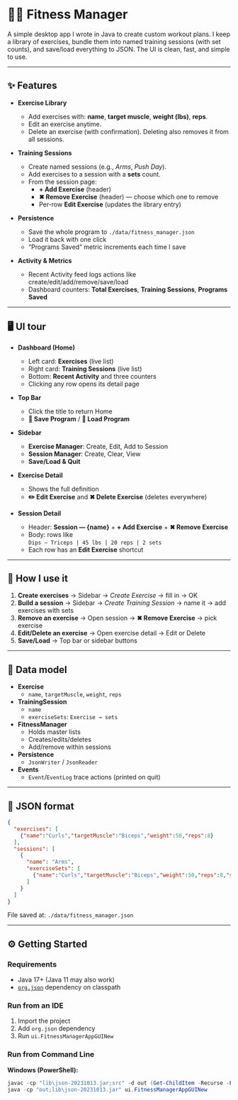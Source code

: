 # 🏋️‍♂️ Fitness Manager

A simple desktop app I wrote in Java to create custom workout plans. I keep a library of exercises, bundle them into named training sessions (with set counts), and save/load everything to JSON. The UI is clean, fast, and simple to use.

---

## ✨ Features

- **Exercise Library**
  - Add exercises with: **name**, **target muscle**, **weight (lbs)**, **reps**.
  - Edit an exercise anytime.
  - Delete an exercise (with confirmation). Deleting also removes it from all sessions.

- **Training Sessions**
  - Create named sessions (e.g., *Arms*, *Push Day*).
  - Add exercises to a session with a **sets** count.
  - From the session page:
    - **+ Add Exercise** (header)
    - **✖ Remove Exercise** (header) — choose which one to remove
    - Per-row **Edit Exercise** (updates the library entry)

- **Persistence**
  - Save the whole program to `./data/fitness_manager.json`
  - Load it back with one click
  - “Programs Saved” metric increments each time I save

- **Activity & Metrics**
  - Recent Activity feed logs actions like create/edit/add/remove/save/load
  - Dashboard counters: **Total Exercises**, **Training Sessions**, **Programs Saved**

---

## 🖥️ UI tour

- **Dashboard (Home)**
  - Left card: **Exercises** (live list)
  - Right card: **Training Sessions** (live list)
  - Bottom: **Recent Activity** and three counters
  - Clicking any row opens its detail page

- **Top Bar**
  - Click the title to return Home
  - **💾 Save Program** / **📂 Load Program**

- **Sidebar**
  - **Exercise Manager**: Create, Edit, Add to Session  
  - **Session Manager**: Create, Clear, View  
  - **Save/Load & Quit**

- **Exercise Detail**
  - Shows the full definition
  - **✏️ Edit Exercise** and **✖ Delete Exercise** (deletes everywhere)

- **Session Detail**
  - Header: **Session — {name}** + **+ Add Exercise** + **✖ Remove Exercise**
  - Body: rows like  
    `Dips — Triceps | 45 lbs | 20 reps | 2 sets`
  - Each row has an **Edit Exercise** shortcut

---

## 🚀 How I use it

1. **Create exercises** → Sidebar → *Create Exercise* → fill in → OK  
2. **Build a session** → Sidebar → *Create Training Session* → name it → add exercises with sets  
3. **Remove an exercise** → Open session → **✖ Remove Exercise** → pick exercise  
4. **Edit/Delete an exercise** → Open exercise detail → Edit or Delete  
5. **Save/Load** → Top bar or sidebar buttons  

---

## 🧱 Data model

- **Exercise**
  - `name`, `targetMuscle`, `weight`, `reps`
- **TrainingSession**
  - `name`
  - `exerciseSets`: `Exercise → sets`
- **FitnessManager**
  - Holds master lists
  - Creates/edits/deletes
  - Add/remove within sessions
- **Persistence**
  - `JsonWriter` / `JsonReader`
- **Events**
  - `Event`/`EventLog` trace actions (printed on quit)

---

## 💾 JSON format

```json
{
  "exercises": [
    {"name":"Curls","targetMuscle":"Biceps","weight":50,"reps":8}
  ],
  "sessions": [
    {
      "name": "Arms",
      "exerciseSets": [
        {"name":"Curls","targetMuscle":"Biceps","weight":50,"reps":8,"sets":3}
      ]
    }
  ]
}
```
File saved at: `./data/fitness_manager.json`

---

## ⚙️ Getting Started

### Requirements
- Java 17+ (Java 11 may also work)  
- [`org.json`](https://stleary.github.io/JSON-java/) dependency on classpath  

### Run from an IDE
1. Import the project  
2. Add `org.json` dependency  
3. Run `ui.FitnessManagerAppGUINew`

### Run from Command Line

**Windows (PowerShell):**
```powershell
javac -cp "lib\json-20231013.jar;src" -d out (Get-ChildItem -Recurse -Filter *.java | % {$_.FullName})
java -cp "out;lib\json-20231013.jar" ui.FitnessManagerAppGUINew
